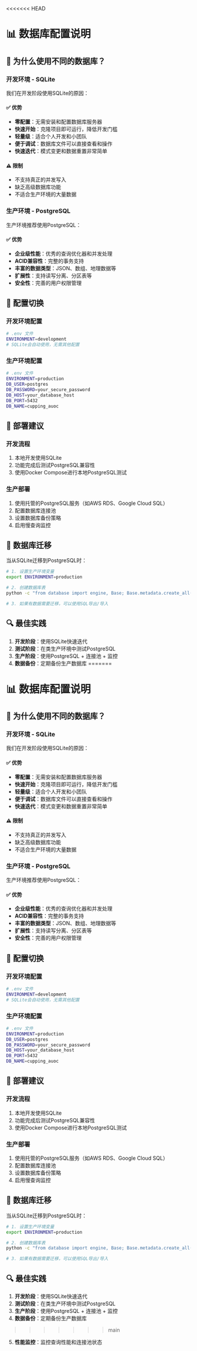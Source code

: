 <<<<<<< HEAD
# 📊 数据库配置说明

## 🎯 为什么使用不同的数据库？

### **开发环境 - SQLite**
我们在开发阶段使用SQLite的原因：

#### ✅ **优势**
- **零配置**：无需安装和配置数据库服务器
- **快速开始**：克隆项目即可运行，降低开发门槛
- **轻量级**：适合个人开发和小团队
- **便于调试**：数据库文件可以直接查看和操作
- **快速迭代**：模式变更和数据重置非常简单

#### ⚠️ **限制**
- 不支持真正的并发写入
- 缺乏高级数据库功能
- 不适合生产环境的大量数据

### **生产环境 - PostgreSQL**
生产环境推荐使用PostgreSQL：

#### ✅ **优势**
- **企业级性能**：优秀的查询优化器和并发处理
- **ACID兼容性**：完整的事务支持
- **丰富的数据类型**：JSON、数组、地理数据等
- **扩展性**：支持读写分离、分区表等
- **安全性**：完善的用户权限管理

## 🔧 配置切换

### **开发环境配置**
```bash
# .env 文件
ENVIRONMENT=development
# SQLite会自动使用，无需其他配置
```

### **生产环境配置**
```bash
# .env 文件
ENVIRONMENT=production
DB_USER=postgres
DB_PASSWORD=your_secure_password
DB_HOST=your_database_host
DB_PORT=5432
DB_NAME=cupping_auoc
```

## 🚀 部署建议

### **开发流程**
1. 本地开发使用SQLite
2. 功能完成后测试PostgreSQL兼容性
3. 使用Docker Compose进行本地PostgreSQL测试

### **生产部署**
1. 使用托管的PostgreSQL服务（如AWS RDS、Google Cloud SQL）
2. 配置数据库连接池
3. 设置数据库备份策略
4. 启用慢查询监控

## 📝 数据库迁移

当从SQLite迁移到PostgreSQL时：

```bash
# 1. 设置生产环境变量
export ENVIRONMENT=production

# 2. 创建数据库表
python -c "from database import engine, Base; Base.metadata.create_all(bind=engine)"

# 3. 如果有数据需要迁移，可以使用SQL导出/导入
```

## 🔍 最佳实践

1. **开发阶段**：使用SQLite快速迭代
2. **测试阶段**：在类生产环境中测试PostgreSQL
3. **生产阶段**：使用PostgreSQL + 连接池 + 监控
4. **数据备份**：定期备份生产数据库
=======
# 📊 数据库配置说明

## 🎯 为什么使用不同的数据库？

### **开发环境 - SQLite**
我们在开发阶段使用SQLite的原因：

#### ✅ **优势**
- **零配置**：无需安装和配置数据库服务器
- **快速开始**：克隆项目即可运行，降低开发门槛
- **轻量级**：适合个人开发和小团队
- **便于调试**：数据库文件可以直接查看和操作
- **快速迭代**：模式变更和数据重置非常简单

#### ⚠️ **限制**
- 不支持真正的并发写入
- 缺乏高级数据库功能
- 不适合生产环境的大量数据

### **生产环境 - PostgreSQL**
生产环境推荐使用PostgreSQL：

#### ✅ **优势**
- **企业级性能**：优秀的查询优化器和并发处理
- **ACID兼容性**：完整的事务支持
- **丰富的数据类型**：JSON、数组、地理数据等
- **扩展性**：支持读写分离、分区表等
- **安全性**：完善的用户权限管理

## 🔧 配置切换

### **开发环境配置**
```bash
# .env 文件
ENVIRONMENT=development
# SQLite会自动使用，无需其他配置
```

### **生产环境配置**
```bash
# .env 文件
ENVIRONMENT=production
DB_USER=postgres
DB_PASSWORD=your_secure_password
DB_HOST=your_database_host
DB_PORT=5432
DB_NAME=cupping_auoc
```

## 🚀 部署建议

### **开发流程**
1. 本地开发使用SQLite
2. 功能完成后测试PostgreSQL兼容性
3. 使用Docker Compose进行本地PostgreSQL测试

### **生产部署**
1. 使用托管的PostgreSQL服务（如AWS RDS、Google Cloud SQL）
2. 配置数据库连接池
3. 设置数据库备份策略
4. 启用慢查询监控

## 📝 数据库迁移

当从SQLite迁移到PostgreSQL时：

```bash
# 1. 设置生产环境变量
export ENVIRONMENT=production

# 2. 创建数据库表
python -c "from database import engine, Base; Base.metadata.create_all(bind=engine)"

# 3. 如果有数据需要迁移，可以使用SQL导出/导入
```

## 🔍 最佳实践

1. **开发阶段**：使用SQLite快速迭代
2. **测试阶段**：在类生产环境中测试PostgreSQL
3. **生产阶段**：使用PostgreSQL + 连接池 + 监控
4. **数据备份**：定期备份生产数据库
>>>>>>> main
5. **性能监控**：监控查询性能和连接池状态 